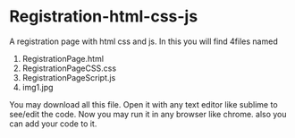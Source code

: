 # Registration-html-css-js
 A registration page with html css and js.
 In this you will find 4files named
1. RegistrationPage.html	
2. RegistrationPageCSS.css	
3. RegistrationPageScript.js	
4. img1.jpg

You may download all this file.
Open it with any text editor like sublime to see/edit the code.
Now you may run it in any browser like chrome.
also you can add your code to it.

